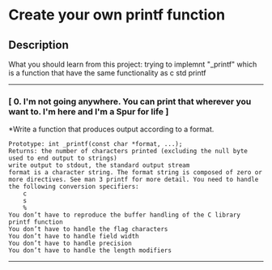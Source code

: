 # Create your own printf function

## Description
What you should learn from this project:
trying to implemnt "_printf" which is a function that have the same functionality as c std 
printf

---

### [ 0. I'm not going anywhere. You can print that wherever you want to. I'm here and I'm a Spur for life ]
*Write a function that produces output according to a format.

    Prototype: int _printf(const char *format, ...);
    Returns: the number of characters printed (excluding the null byte used to end output to strings)
    write output to stdout, the standard output stream
    format is a character string. The format string is composed of zero or more directives. See man 3 printf for more detail. You need to handle the following conversion specifiers:
        c
        s
        %
    You don’t have to reproduce the buffer handling of the C library printf function
    You don’t have to handle the flag characters
    You don’t have to handle field width
    You don’t have to handle precision
    You don’t have to handle the length modifiers


---

